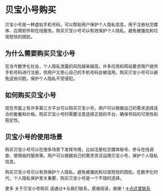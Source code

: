 # 贝宝小号购买

贝宝小号是一种虚拟手机号码，可以帮助用户保护个人隐私信息，用于注册社交媒体、应用软件和在线服务。购买贝宝小号可以有效保护个人隐私，避免被骚扰和垃圾短信的困扰。

## 为什么需要购买贝宝小号

在当今数字化社会，个人隐私泄露的风险越来越高。许多应用和网站要求用户提供手机号码进行注册，但用户又担心自己的手机号码会被滥用。购买贝宝小号可以避免这些问题，保护个人隐私不受侵犯。

## 如何购买贝宝小号

现在市面上有许多第三方平台可以购买贝宝小号，用户可以根据自己的需求选择适合的套餐和价格。购买贝宝小号时需要注意选择正规的平台，确保号码的可用性和稳定性。

## 贝宝小号的使用场景

购买贝宝小号可以在很多场景下发挥作用，比如注册社交媒体账号、参与在线调查、使用临时服务等。用户可以根据自己的需求灵活运用贝宝小号，保护个人隐私信息。

购买贝宝小号可以有效保护个人隐私，避免被骚扰和垃圾短信的困扰。在数字化时代，个人隐私保护至关重要，购买贝宝小号是一个不错的选择。

更多 关于贝宝小号购买 请通过✈与我们联系，感谢阅读，谢谢！[✈点这里联系](https://add.k02.cc)
